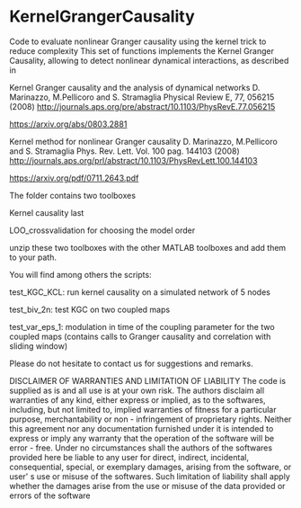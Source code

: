 # KernelGrangerCausality
Code to evaluate nonlinear Granger causality using the kernel trick to reduce complexity
This set of functions implements the Kernel Granger Causality, allowing to detect nonlinear dynamical interactions, as described in

Kernel Granger causality and the analysis of dynamical networks
D. Marinazzo, M.Pellicoro and S. Stramaglia
Physical Review E, 77, 056215 (2008)
http://journals.aps.org/pre/abstract/10.1103/PhysRevE.77.056215

https://arxiv.org/abs/0803.2881

Kernel method for nonlinear Granger causality
D. Marinazzo, M.Pellicoro and S. Stramaglia
Phys. Rev. Lett. Vol. 100 pag. 144103 (2008)
http://journals.aps.org/prl/abstract/10.1103/PhysRevLett.100.144103

https://arxiv.org/pdf/0711.2643.pdf

The folder contains two toolboxes

Kernel causality last

LOO_crossvalidation for choosing the model order

unzip these two toolboxes with the other MATLAB toolboxes and add them to your path. 

You will find among others the scripts: 

test_KGC_KCL: run kernel causality on a simulated network of 5 nodes

test_biv_2n: test KGC on two coupled maps

test_var_eps_1: modulation in time of the coupling parameter for the two coupled maps (contains calls to Granger causality and correlation with sliding window)

Please do not hesitate to contact us for suggestions and remarks.

DISCLAIMER OF WARRANTIES AND LIMITATION OF LIABILITY The code is supplied as is and all use is at your own risk. The authors disclaim all warranties of any kind, either express or implied, as to the softwares, including, but not limited to, implied warranties of fitness for a particular purpose, merchantability or non - infringement of proprietary rights. Neither this agreement nor any documentation furnished under it is intended to express or imply any warranty that the operation of the software will be error - free. Under no circumstances shall the authors of the softwares provided here be liable to any user for direct, indirect, incidental, consequential, special, or exemplary damages, arising from the software, or user' s use or misuse of the softwares. Such limitation of liability shall apply whether the damages arise from the use or misuse of the data provided or errors of the software
